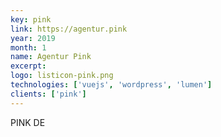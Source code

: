 ```yaml
---
key: pink
link: https://agentur.pink
year: 2019
month: 1
name: Agentur Pink
excerpt:
logo: listicon-pink.png
technologies: ['vuejs', 'wordpress', 'lumen']
clients: ['pink']
---
```


PINK DE
